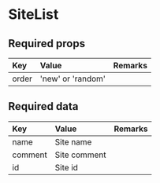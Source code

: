 # SiteList

## Required props

| Key | Value | Remarks |
| :--- | :--- | :--- |
| order | 'new' or 'random' |  |

## Required data

| Key | Value | Remarks |
| :--- | :--- | :--- |
| name | Site name |  |
| comment | Site comment |  |
| id | Site id |  |

## 

